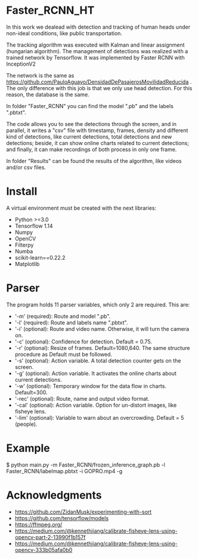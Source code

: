 # Faster_RCNN_HT
In this work we dealead with detection and tracking of human heads under non-ideal conditions, like public transportation.

The tracking algorithm was executed with Kalman and linear assignment (hungarian algorithm).
The management of detections was realized with a trained network by Tensorflow. It was implemented by Faster RCNN with InceptionV2

The network is the same as https://github.com/PauloAguayo/DensidadDePasajerosMovilidadReducida . The only difference with this job is that we only use head detection. For this reason, the database is the same.

In folder "Faster_RCNN" you can find the model ".pb" and the labels ".pbtxt".

The code allows you to see the detections through the screen, and in parallel, it writes a "csv" file with timestamp, frames, density and different kind of detections, like current detections, total detections and new detections; beside, it can show online charts related to current detections; and finally, it can make recordings of both process in only one frame.

In folder "Results" can be found the results of the algorithm, like videos and/or csv files.

# Install
A virtual environment must be created with the next libraries:

- Python >=3.0
- Tensorflow 1.14
- Numpy
- OpenCV
- Filterpy
- Numba
- scikit-learn==0.22.2
- Matplotlib

# Parser
The program holds 11 parser variables, which only 2 are required. This are:

- '-m' (required): Route and model ".pb".
- '-l' (required): Route and labels name ".pbtxt".
- '-i' (optional): Route and video name. Otherwise, it will turn the camera on.
- '-c' (optional): Confidence for detection. Default = 0.75.
- '-r' (optional): Resize of frames. Default=1080,640. The same structure procedure as Default must be followed.
- '-s' (optional): Action variable. A total detection counter gets on the screen.
- '-g' (optional): Action variable. It activates the online charts about current detections.
- '-w' (optional): Temporary window for the data flow in charts. Default=300.
- '-rec' (optional): Route, name and output video format.
- '-cal' (optional): Action variable. Option for un-distort images, like fisheye lens.
- '-lim' (optional): Variable to warn about an overcrowding. Default = 5 (people).

# Example
$ python main.py -m Faster_RCNN/frozen_inference_graph.pb -l Faster_RCNN/labelmap.pbtxt  -i GOPRO.mp4 -g 

# Acknowledgments
- https://github.com/ZidanMusk/experimenting-with-sort
- https://github.com/tensorflow/models
- https://ffmpeg.org/
- https://medium.com/@kennethjiang/calibrate-fisheye-lens-using-opencv-part-2-13990f1b157f
- https://medium.com/@kennethjiang/calibrate-fisheye-lens-using-opencv-333b05afa0b0

